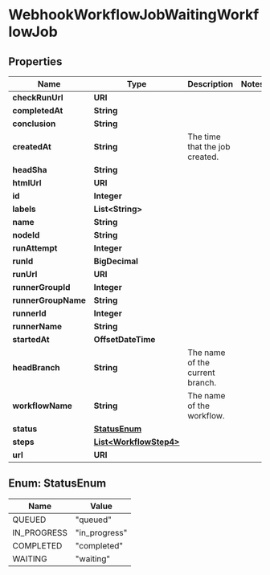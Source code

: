 

# WebhookWorkflowJobWaitingWorkflowJob


## Properties

| Name | Type | Description | Notes |
|------------ | ------------- | ------------- | -------------|
|**checkRunUrl** | **URI** |  |  |
|**completedAt** | **String** |  |  |
|**conclusion** | **String** |  |  |
|**createdAt** | **String** | The time that the job created. |  |
|**headSha** | **String** |  |  |
|**htmlUrl** | **URI** |  |  |
|**id** | **Integer** |  |  |
|**labels** | **List&lt;String&gt;** |  |  |
|**name** | **String** |  |  |
|**nodeId** | **String** |  |  |
|**runAttempt** | **Integer** |  |  |
|**runId** | **BigDecimal** |  |  |
|**runUrl** | **URI** |  |  |
|**runnerGroupId** | **Integer** |  |  |
|**runnerGroupName** | **String** |  |  |
|**runnerId** | **Integer** |  |  |
|**runnerName** | **String** |  |  |
|**startedAt** | **OffsetDateTime** |  |  |
|**headBranch** | **String** | The name of the current branch. |  |
|**workflowName** | **String** | The name of the workflow. |  |
|**status** | [**StatusEnum**](#StatusEnum) |  |  |
|**steps** | [**List&lt;WorkflowStep4&gt;**](WorkflowStep4.md) |  |  |
|**url** | **URI** |  |  |



## Enum: StatusEnum

| Name | Value |
|---- | -----|
| QUEUED | &quot;queued&quot; |
| IN_PROGRESS | &quot;in_progress&quot; |
| COMPLETED | &quot;completed&quot; |
| WAITING | &quot;waiting&quot; |




